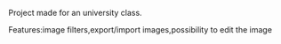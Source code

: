 Project made for an university class.

Features:image filters,export/import images,possibility to edit the image
